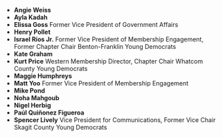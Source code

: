 * **Angie Weiss**
* **Ayla Kadah**
* **Elissa Goss** Former Vice President of Government Affairs
* **Henry Pollet**
* **Israel Ríos Jr.** Former Vice President of Membership Engagement, Former Chapter Chair Benton-Franklin Young Democrats
* **Kate Graham**
* **Kurt Price** Western Membership Director, Chapter Chair Whatcom County Young Democrats
* **Maggie Humphreys**
* **Matt Yoo** Former Vice President of Membership Engagement
* **Mike Pond**
* **Noha Mahgoub**
* **Nigel Herbig**
* **Paúl Quiñonez Figueroa**
* **Spencer Lively** Vice President for Communications, Former Vice Chair Skagit County Young Democrats

